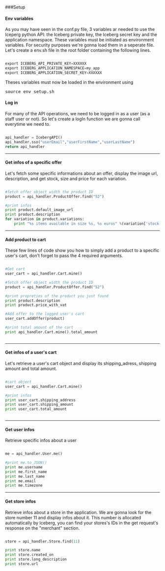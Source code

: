 ###Setup

#### Env variables

As you may have seen in the conf.py file, 3 variables ar needed to use the Iceperg python API: the Iceberg private key, the Iceberg secret key and the application namespace. These variables must be initiated as environment variables. For security purposes we're gonna load them in a seperate file. Let's create a env.sh file in the root folder containing the following lines.

```python

export ICEBERG_API_PRIVATE_KEY=XXXXXX
export ICEBERG_APPLICATION_NAMESPACE=my_app
export ICEBERG_APPLICATION_SECRET_KEY=XXXXXX

```

Theses variables must now be loaded in the environment using 
<pre>source env_setup.sh</pre>

#### Log in 

For many of the API operations, we need to be logged in as a user (as a staff user or not). So let's create a logIn function we are gonna call everytime we need to.

```python

api_handler = IcebergAPI()
api_handler.sso("userEmail","userFirstName","userLastName")
return api_handler

```
* * *

#### Get infos of a specific offer

Let's fetch some specific informations about an offer, display the image url, description, and get stock, size and price for each variation. 

```python

#fetch offer object width the product ID
product = api_handler.ProductOffer.find("52")

#print infos
print product.default_image_url
print product.description
for variation in product.variations:
    print "%s items available in size %s, %s euros" %(variation['stock'],variation['name'],variation['price'])

```
* * *

#### Add product to cart

These few lines of code show you how to simply add a product to a specific user's cart, don't forget to pass the 4 required arguments.

```python

#Get cart
user_cart = api_handler.Cart.mine()

#fetch offer object width the product ID
product = api_handler.ProductOffer.find("52")

#print propreties of the product you just found
print product.description
print product.price_with_vat

#Add offer to the logged user's cart
user_cart.addOffer(product)

#print total amount of the cart
print api_handler.Cart.mine().total_amount
    
```
* * *


#### Get infos of a user's cart

Let's retrieve a user's cart object and display its shipping_adress, shipping amount and total amount.

```python

#cart object
user_cart = api_handler.Cart.mine()

#print infos
print user_cart.shipping_address
print user_cart.shipping_amount
print user_cart.total_amount
    
```
* * *


#### Get user infos

Retrieve specific infos about a user

```python

me = api_handler.User.me()

#print me.to_JSON()
print me.username
print me.first_name
print me.last_name
print me.email
print me.timezone

```
* * *


#### Get store infos

Retrieve infos about a store in the application. We are gonna look for the store number 11 and display infos about it. This number is allocated automatically by Iceberg, you can find your stores's IDs in the get request's response on the "merchant" section.

```python

store = api_handler.Store.find(11)

print store.name
print store.created_on
print store.long_description
print store.url

```



